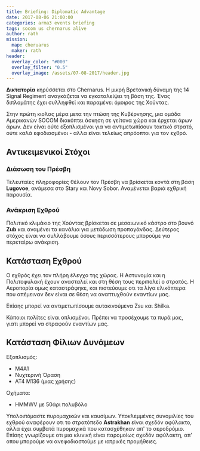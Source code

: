 ```yaml
---
title: Briefing: Diplomatic Advantage
date: 2017-08-06 21:00:00
categories: arma3 events briefing
tags: socom us chernarus alive
author: rath
mission:
  map: cheruarus
  maker: rath
header:
  overlay_color: "#000"
  overlay_filter: "0.5"
  overlay_image: /assets/07-08-2017/header.jpg
---
```



**Δικτατορία** κηρύσσεται στο Chernarus. Η μικρή Βρετανική δύναμη της 14 Signal Regiment αναγκάζεται να εγκαταλείψει τη βάση της.
Ένας διπλομάτης έχει συλληφθεί και παραμένει όμοιρος της Χούντας.

Στην πρώτη κιολας μέρα μετα την πτώση της Κυβέρνησης, μια ομάδα Αμερικανών SOCOM διακόπτει άσκηση σε γείτονα χώρα και έρχεται άρων άρων.
Δεν είναι ούτε εξοπλισμένοι για να αντιμετωπίσουν τακτικό στρατό, ούτε καλά εφοδιασμένοι - αλλα είναι τελείως απρόοπτοι για τον εχθρό.

## Αντικειμενικοί Στόχοι

### Διάσωση του Πρέσβη

Τελευταίες πληροφορίες θέλουν τον Πρέσβη να βρίσκεται κοντά στη βάση **Lugovoe**, ανάμεσα στο Stary και Novy Sobor. Αναμένεται βαριά εχθρική
παρουσία.

### Ανάκριση Εχθρού

Πολιτικό κλιμάκιο της Χούντας βρίσκεται σε μεσαιωνικό κάστρο στο βουνό **Zub** και αναμένει τα κανάλια για μετάδωση προπαγάνδας. Δεύτερος 
στόχος είναι να συλλάβουμε όσους περισσότερους μπορούμε για περεταίρω ανάκριση.


## Κατάσταση Εχθρού

Ο εχθρός έχει τον πλήρη έλεγχο της χώρας. Η Αστυνομία και η Πολιτοφυλακή έχουν ανασταλεί και στη θέση τους περιπολεί ο στρατός. Η Αεροπορία
ομως καταστράφηκε, και πιστεύουμε οτι τα λίγα ελικόπτερα που απέμειναν δεν είναι σε θέση να αναπτυχθούν εναντίων μας.

Επίσης μπορεί να αντιμετωπίσουμε αυτοκινούμενα Zsu και Shilka.

Κάποιοι πολίτες είναι οπλισμένοι. Πρέπει να προσέχουμε τα πυρά μας, γιατι μπορεί να στραφούν εναντίων μας.

## Κατάσταση Φίλιων Δυνάμεων

Εξοπλισμός:

* Μ4Α1
* Νυχτερινή Όραση
* AT4 Μ136 (μιας χρήσης)

Οχήματα:

* HMMWV με 50άρι πολυβόλο

Υπολοιπόμαστε πυρομαχικών και καυσίμων. Υποκλεμμένες συνομιλίες του εχθρού αναφέρουν οτι το στρατόπεδο **Astrakhan** είναι σχεδόν αφύλακτο,
αλλα έχει συμβατά πυρομαχικά που κατασχέθηκαν απ' το αεροδρόμιο. Επίσης γνωρίζουμε οτι μια κλινική είναι παρομοίως σχεδόν αφύλακτη, απ' οπου
μπορούμε να ανεφοδιαστούμε με ιατρικές προμήθειες.

